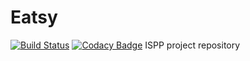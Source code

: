 # Eatsy
[![Build Status](https://travis-ci.org/fersolesp/Eatsy.svg?branch=master)](https://travis-ci.org/fersolesp/Eatsy) [![Codacy Badge](https://app.codacy.com/project/badge/Grade/71df648f02d641e581887989274aafc8)](https://www.codacy.com/gh/fersolesp/Eatsy/dashboard?utm_source=github.com&amp;utm_medium=referral&amp;utm_content=fersolesp/Eatsy&amp;utm_campaign=Badge_Grade) 
ISPP project repository
